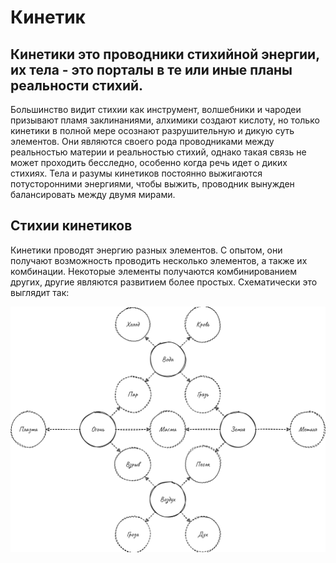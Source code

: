 # Кинетик
## Кинетики это проводники стихийной энергии, их тела - это порталы в те или иные планы реальности стихий. 
Большинство видит стихии как инструмент, волшебники и чародеи призывают пламя заклинаниями, алхимики создают кислоту, но только кинетики в полной мере
осознают разрушительную и дикую суть элементов. Они являются своего рода проводниками между реальностью материи и реальностью стихий, однако такая связь
не может проходить бесследно, особенно когда речь идет о диких стихиях. Тела и разумы кинетиков постоянно выжигаются потусторонними энергиями, чтобы
выжить, проводник вынужден балансировать между двумя мирами.

## Стихии кинетиков
Кинетики проводят энергию разных элементов. С опытом, они получают возможность проводить несколько элементов, а также их комбинации. Некоторые элементы
получаются комбинированием других, другие являются развитием более простых. Схематически это выглядит так:

![Схема элементов](./../Галерея/kinetic.png)
